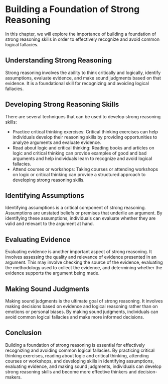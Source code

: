 # Building a Foundation of Strong Reasoning

In this chapter, we will explore the importance of building a foundation of strong reasoning skills in order to effectively recognize and avoid common logical fallacies.

Understanding Strong Reasoning
------------------------------

Strong reasoning involves the ability to think critically and logically, identify assumptions, evaluate evidence, and make sound judgments based on that evidence. It is a foundational skill for recognizing and avoiding logical fallacies.

Developing Strong Reasoning Skills
----------------------------------

There are several techniques that can be used to develop strong reasoning skills:

* Practice critical thinking exercises: Critical thinking exercises can help individuals develop their reasoning skills by providing opportunities to analyze arguments and evaluate evidence.
* Read about logic and critical thinking: Reading books and articles on logic and critical thinking can provide examples of good and bad arguments and help individuals learn to recognize and avoid logical fallacies.
* Attend courses or workshops: Taking courses or attending workshops on logic or critical thinking can provide a structured approach to developing strong reasoning skills.

Identifying Assumptions
-----------------------

Identifying assumptions is a critical component of strong reasoning. Assumptions are unstated beliefs or premises that underlie an argument. By identifying these assumptions, individuals can evaluate whether they are valid and relevant to the argument at hand.

Evaluating Evidence
-------------------

Evaluating evidence is another important aspect of strong reasoning. It involves assessing the quality and relevance of evidence presented in an argument. This may involve checking the source of the evidence, evaluating the methodology used to collect the evidence, and determining whether the evidence supports the argument being made.

Making Sound Judgments
----------------------

Making sound judgments is the ultimate goal of strong reasoning. It involves making decisions based on evidence and logical reasoning rather than on emotions or personal biases. By making sound judgments, individuals can avoid common logical fallacies and make more informed decisions.

Conclusion
----------

Building a foundation of strong reasoning is essential for effectively recognizing and avoiding common logical fallacies. By practicing critical thinking exercises, reading about logic and critical thinking, attending courses or workshops, and developing skills in identifying assumptions, evaluating evidence, and making sound judgments, individuals can develop strong reasoning skills and become more effective thinkers and decision-makers.


